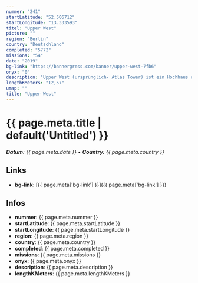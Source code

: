 ```yaml
---
nummer: "241"
startLatitude: "52.506712"
startLongitude: "13.333593"
titel: "Upper West"
picture: ""
region: "Berlin"
country: "Deutschland"
completed: "5772"
missions: "54"
date: "2019"
bg-link: "https://bannergress.com/banner/upper-west-7fb6"
onyx: "0"
description: "Upper West (ursprünglich- Atlas Tower) ist ein Hochhaus am Breitscheidplatz in Berlin-Charlottenburg. Es bildet mit 119 Metern Höhe und 33 Etagen ein Bauensemble mit dem benachbarten Zoofenster."
lengthKMeters: "12,57"
umap: ""
title: "Upper West"
---
```

# {{ page.meta.title | default('Untitled') }}

_**Datum:** {{ page.meta.date }} • **Country:** {{ page.meta.country }}_

## Links
- **bg-link**: [{{ page.meta['bg-link'] }}]({{ page.meta['bg-link'] }})

## Infos
- **nummer**: {{ page.meta.nummer }}
- **startLatitude**: {{ page.meta.startLatitude }}
- **startLongitude**: {{ page.meta.startLongitude }}
- **region**: {{ page.meta.region }}
- **country**: {{ page.meta.country }}
- **completed**: {{ page.meta.completed }}
- **missions**: {{ page.meta.missions }}
- **onyx**: {{ page.meta.onyx }}
- **description**: {{ page.meta.description }}
- **lengthKMeters**: {{ page.meta.lengthKMeters }}
